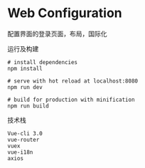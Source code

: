 # Web Configuration
配置界面的登录页面，布局，国际化

运行及构建 
```
# install dependencies 
npm install   

# serve with hot reload at localhost:8080 
npm run dev  

# build for production with minification 
npm run build   
```

技术栈
```
Vue-cli 3.0
vue-router
vuex
vue-i18n
axios
```
